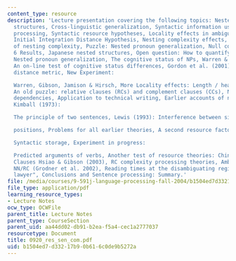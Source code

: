 ```yaml
---
content_type: resource
description: 'Lecture presentation covering the following topics: Nested (or center-embedded)
  structures, Cross-linguistic generalization, Syntactic information use in sentence
  processing, Syntactic resource hypotheses, Locality effects in ambiguous structures,
  Initial Integration Distance Hypothesis, Nesting complexity effects, Locality account
  of nesting complexity, Puzzle: Nested pronoun generalization, Null contexts:, Experiment
  6 Results, Japanese nested structures, Open question: How to quantify distance?,
  Nested pronoun generalization, The cognitive status of NPs, Warren & Gibson (2002):
  An on-line test of cognitive status differences, Gordon et al. (2001): An alternative
  distance metric, New Experiment:

  Warren, Gibson, Jamison & Hirsch, More Locality effects: Length / heaviness effects,
  An old puzzle: relative clauses (RCs) and complement clauses (CCs), Nested vs. Cross-serial
  dependencies, Application to technical writing, Earlier accounts of nesting complexity,
  Kimball (1973):

  The principle of two sentences, Lewis (1993): Interference between similar Xbar

  positions, Problems for all earlier theories, A second resource factor:

  Syntactic storage, Experiment in progress:

  Predicted arguments of verbs, Another test of resource theories: Chinese Relative
  Clauses Hsiao & Gibson (2003), RC complexity processing theories, Ambiguity resolution,
  NN/RC (Grodner et al. 2002), Reading times at the disambiguating region "by the
  lawyer", Conclusions and Sentence processing: Summary.'
file: /media/courses/9-591j-language-processing-fall-2004/b1504ed7d33217b90b616c0de9b5272a_0920_res_sen_com.pdf
file_type: application/pdf
learning_resource_types:
- Lecture Notes
ocw_type: OCWFile
parent_title: Lecture Notes
parent_type: CourseSection
parent_uid: aa44dd02-db91-b2ea-f5a4-cec1a2777037
resourcetype: Document
title: 0920_res_sen_com.pdf
uid: b1504ed7-d332-17b9-0b61-6c0de9b5272a
---
```

